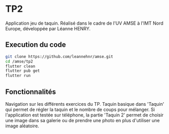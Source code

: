 # TP2

Application jeu de taquin. 
Réalisé dans le cadre de l'UV AMSE à l'IMT Nord Europe, développée par Léanne HENRY. 

## Execution du code 
```bash
git clone https://github.com/leannehnr/amse.git
cd /amse/tp2
flutter clean
flutter pub get
flutter run
```

## Fonctionnalités
Navigation sur les différents exercices du TP. 
Taquin basique dans 'Taquin' qui permet de régler la taquin et le nombre de coups pour mélanger. 
Si l'application est testée sur téléphone, la partie 'Taquin 2' permet de choisir une image dans sa galerie ou de prendre une photo en plus d'utiliser une image aléatoire. 

